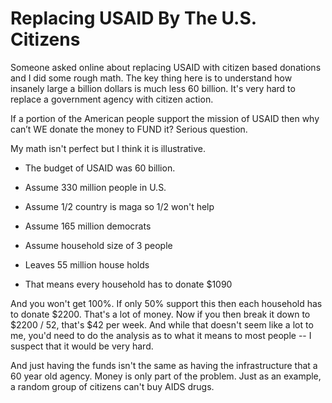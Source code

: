 # Replacing USAID By The U.S. Citizens

Someone asked online about replacing USAID with citizen based donations and I did some rough math. The key thing here is to understand how insanely large a billion dollars is much less 60 billion. It's very hard to replace a government agency with citizen action. 

If a portion of the American people support the mission of USAID then why can’t WE donate the money to FUND it? Serious question.

My math isn't perfect but I think it is illustrative. 

* The budget of USAID was 60 billion. 
* Assume 330 million people in U.S. 
* Assume 1/2 country is maga so 1/2 won't help

* Assume 165 million democrats 
* Assume household size of 3 people
* Leaves 55 million house holds
* That means every household has to donate $1090

And you won't get 100%. If only 50% support this then each household has to donate $2200. That's a lot of money.   Now if you then break it down to $2200 / 52, that's $42 per week.  And while that doesn't seem like a lot to me, you'd need to do the analysis as to what it means to most people -- I suspect that it would be very hard.

And just having the funds isn't the same as having the infrastructure that a 60 year old agency. Money is only part of the problem.  Just as an example, a random group of citizens can't buy AIDS drugs.